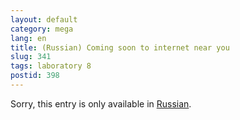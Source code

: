 ```yaml
---
layout: default
category: mega
lang: en
title: (Russian) Coming soon to internet near you
slug: 341
tags: laboratory 8 
postid: 398
---
```

<p>Sorry, this entry is only available in <a href="/mega/export/getposts.php">Russian</a>.</p>